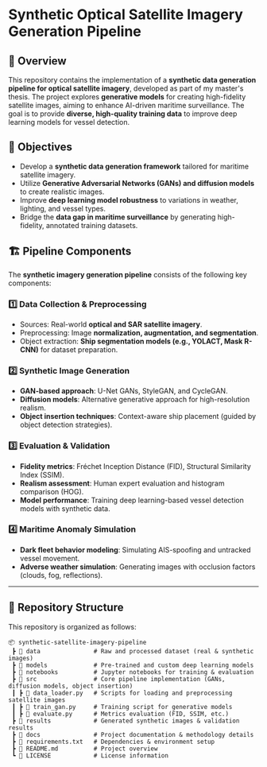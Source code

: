 # Synthetic Optical Satellite Imagery Generation Pipeline  

## 📌 Overview  
This repository contains the implementation of a **synthetic data generation pipeline for optical satellite imagery**, developed as part of my master's thesis. The project explores **generative models** for creating high-fidelity satellite images, aiming to enhance AI-driven maritime surveillance. The goal is to provide **diverse, high-quality training data** to improve deep learning models for vessel detection.
## 🎯 Objectives  
- Develop a **synthetic data generation framework** tailored for maritime satellite imagery.  
- Utilize **Generative Adversarial Networks (GANs) and diffusion models** to create realistic images.  
- Improve **deep learning model robustness** to variations in weather, lighting, and vessel types.  
- Bridge the **data gap in maritime surveillance** by generating high-fidelity, annotated training datasets.  

## 🏗️ Pipeline Components  
The **synthetic imagery generation pipeline** consists of the following key components:  

### 1️⃣ **Data Collection & Preprocessing**  
- Sources: Real-world **optical and SAR satellite imagery**.  
- Preprocessing: Image **normalization, augmentation, and segmentation**.  
- Object extraction: **Ship segmentation models (e.g., YOLACT, Mask R-CNN)** for dataset preparation.  

### 2️⃣ **Synthetic Image Generation**  
- **GAN-based approach**: U-Net GANs, StyleGAN, and CycleGAN.  
- **Diffusion models**: Alternative generative approach for high-resolution realism.  
- **Object insertion techniques**: Context-aware ship placement (guided by object detection strategies).  

### 3️⃣ **Evaluation & Validation**  
- **Fidelity metrics**: Fréchet Inception Distance (FID), Structural Similarity Index (SSIM).  
- **Realism assessment**: Human expert evaluation and histogram comparison (HOG).  
- **Model performance**: Training deep learning-based vessel detection models with synthetic data.  

### 4️⃣ **Maritime Anomaly Simulation**  
- **Dark fleet behavior modeling**: Simulating AIS-spoofing and untracked vessel movement.  
- **Adverse weather simulation**: Generating images with occlusion factors (clouds, fog, reflections).  

---

## 📂 Repository Structure  
This repository is organized as follows:  

```plaintext
📦 synthetic-satellite-imagery-pipeline  
 ┣ 📂 data               # Raw and processed dataset (real & synthetic images)  
 ┣ 📂 models             # Pre-trained and custom deep learning models  
 ┣ 📂 notebooks          # Jupyter notebooks for training & evaluation  
 ┣ 📂 src                # Core pipeline implementation (GANs, diffusion models, object insertion)  
 ┃ ┣ 📜 data_loader.py   # Scripts for loading and preprocessing satellite images  
 ┃ ┣ 📜 train_gan.py     # Training script for generative models  
 ┃ ┣ 📜 evaluate.py      # Metrics evaluation (FID, SSIM, etc.)  
 ┣ 📂 results            # Generated synthetic images & validation results  
 ┣ 📂 docs               # Project documentation & methodology details  
 ┣ 📜 requirements.txt   # Dependencies & environment setup  
 ┣ 📜 README.md          # Project overview  
 ┗ 📜 LICENSE            # License information  
